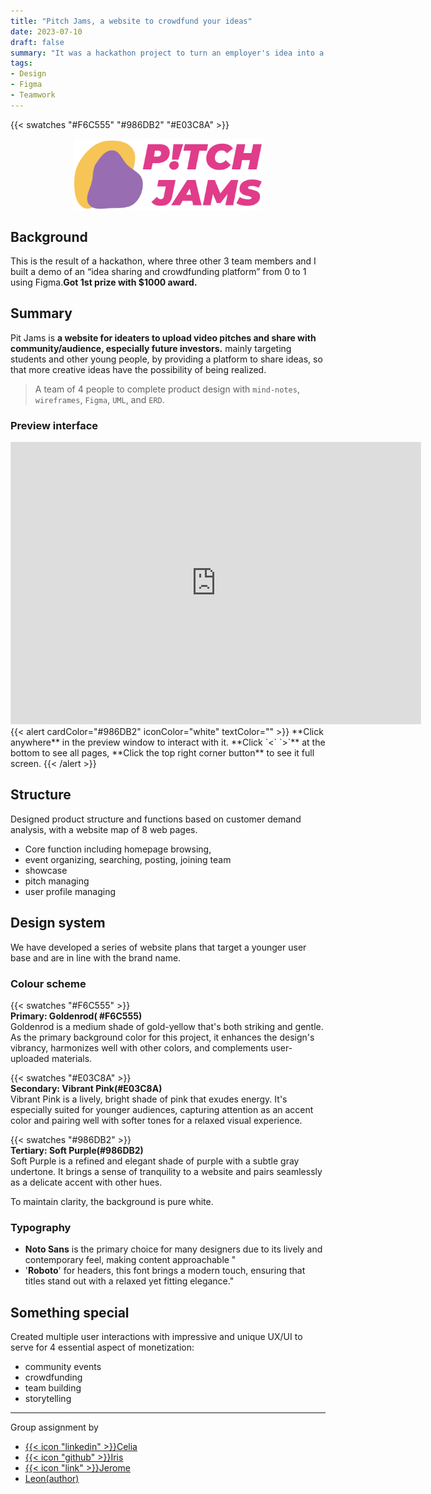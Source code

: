 ```yaml
---
title: "Pitch Jams, a website to crowdfund your ideas"
date: 2023-07-10
draft: false
summary: "It was a hackathon project to turn an employer's idea into a prototype web page in 2 days. Our 4-member student team won the first place in the program and $1000 in prize money."
tags:
- Design
- Figma
- Teamwork
---
```


{{< swatches "#F6C555" "#986DB2" "#E03C8A" >}}

<img src="Logo.png" alt="PitchJams" width=300px style="display: block; margin-left: auto; margin-right: auto;">

## Background

This is the result of a hackathon, where three other 3 team members and I built a demo of an “idea sharing and crowdfunding platform” from 0 to 1 using Figma.**Got 1st prize with $1000 award.**


## Summary

Pit Jams is **a website for ideaters to upload video pitches and share with community/audience, especially future investors.** mainly targeting students and other young people, by providing a platform to share ideas, so that more creative ideas have the possibility of being realized.
>A team of 4 people to complete product design with `mind-notes`, `wireframes`, `Figma`, `UML`, and `ERD`. 

### Preview interface

<iframe style="border: 1px solid rgba(0, 0, 0, 0.1);" width="655" height="450" src="https://www.figma.com/embed?embed_host=share&url=https%3A%2F%2Fwww.figma.com%2Fproto%2FiPlSWlebbBTFRwGwHxY2TD%2FPitch-Jams%3Fpage-id%3D0%253A1%26type%3Ddesign%26node-id%3D15-5%26viewport%3D1315%252C403%252C0.52%26t%3DLiU5QGsT31KA96oj-1%26scaling%3Dscale-down-width%26starting-point-node-id%3D15%253A5%26mode%3Ddesign" allowfullscreen></iframe>
{{< alert cardColor="#986DB2" iconColor="white" textColor="" >}}
**Click anywhere** in the preview window to interact with it. **Click  `<` `>`** at the bottom to see all pages, **Click the top right corner button** to see it full screen.
{{< /alert >}}

## Structure
Designed product structure and functions based on customer demand analysis, with a website map of 8 web pages. 
- Core function including homepage browsing, 
- event organizing, searching, posting, joining team
- showcase
- pitch managing
- user profile managing


## Design system
We have developed a series of website plans that target a younger user base and are in line with the brand name.

### Colour scheme
{{< swatches "#F6C555" >}}<br>
**Primary: Goldenrod( #F6C555)**<br>
Goldenrod is a medium shade of gold-yellow that's both striking and gentle. As the primary background color for this project, it enhances the design's vibrancy, harmonizes well with other colors, and complements user-uploaded materials.

{{< swatches "#E03C8A" >}}<br>
**Secondary: Vibrant Pink(#E03C8A)**<br>
Vibrant Pink is a lively, bright shade of pink that exudes energy. It's especially suited for younger audiences, capturing attention as an accent color and pairing well with softer tones for a relaxed visual experience.

{{< swatches "#986DB2" >}}<br>
**Tertiary: Soft Purple(#986DB2)**<br>
Soft Purple is a refined and elegant shade of purple with a subtle gray undertone. It brings a sense of tranquility to a website and pairs seamlessly as a delicate accent with other hues.


To maintain clarity, the background is pure white.  

### Typography

- **Noto Sans** is the primary choice for many designers due to its lively and contemporary feel, making content approachable "
-  '**Roboto**' for headers, this font brings a modern touch, ensuring that titles stand out with a relaxed yet fitting elegance."

## Something special
Created multiple user interactions with impressive and unique UX/UI to serve for 4 essential aspect of monetization: 
- community events
- crowdfunding
- team building
- storytelling


---

Group assignment by 
- <u>{{< icon "linkedin" >}}[Celia]( https://www.linkedin.com/in/xiaoyi-tang-670a22228/)</u> 
- <u>{{< icon "github" >}}[Iris](https://github.com/Iriswang0916)</u> 
- <u>{{< icon "link" >}}[Jerome](https://hitori.rocks/)</u>
- <u>[Leon(author)](https://cestduleon.dev)</u> 